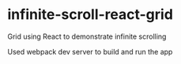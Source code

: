# infinite-scroll-react-grid

Grid using React to demonstrate infinite scrolling

Used webpack dev server to build and run the app
